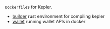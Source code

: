 `Dockerfile`s for Kepler.

- [builder](builder) rust environment for compiling kepler
- [wallet](wallet) running wallet APIs in docker
